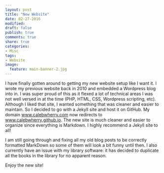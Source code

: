 ```yaml
---
layout: post
title: "New Website"
date: 02-27-2016
modified:
draft: false
publish: true
comments: true
share: true
categories:
- Misc
tags:
- Website
image:
  feature: main-banner-2.jpg
---
```


I have finally gotten around to getting my new website setup like I want it. I wrote my previous website back in 2010 and embedded a Wordpress blog into in. I was super proud of this as it flexed a lot of technical areas I was not well versed in at the time (PHP, HTML, CSS, Wordpress scripting, etc). Although I liked that site, I wanted something that was cleaner and easier to maintain. So I decided to go with a Jekyll site and host it on GitHub. My domain www.calebwherry.com now redirects to www.calebwherry.github.io. The new site is much cleaner and easier to organize since everything is Markdown. I highly recommend a Jekyll site to all!

I am still going through and fixing all my old blog posts to be correctly formatted MarkDown so some of them will look a bit funny until then. I also currently have an issue with my library software: it has decided to duplicate all the books in the library for no apparent reason.

Enjoy the new site!